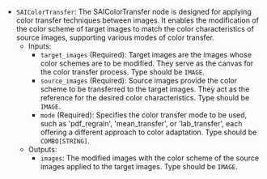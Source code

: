 - `SAIColorTransfer`: The SAIColorTransfer node is designed for applying color transfer techniques between images. It enables the modification of the color scheme of target images to match the color characteristics of source images, supporting various modes of color transfer.
    - Inputs:
        - `target_images` (Required): Target images are the images whose color schemes are to be modified. They serve as the canvas for the color transfer process. Type should be `IMAGE`.
        - `source_images` (Required): Source images provide the color scheme to be transferred to the target images. They act as the reference for the desired color characteristics. Type should be `IMAGE`.
        - `mode` (Required): Specifies the color transfer mode to be used, such as 'pdf_regrain', 'mean_transfer', or 'lab_transfer', each offering a different approach to color adaptation. Type should be `COMBO[STRING]`.
    - Outputs:
        - `images`: The modified images with the color scheme of the source images applied to the target images. Type should be `IMAGE`.
